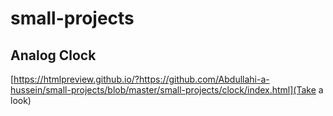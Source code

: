 # small-projects

## Analog Clock
[https://htmlpreview.github.io/?https://github.com/Abdullahi-a-hussein/small-projects/blob/master/small-projects/clock/index.html](Take a look)
